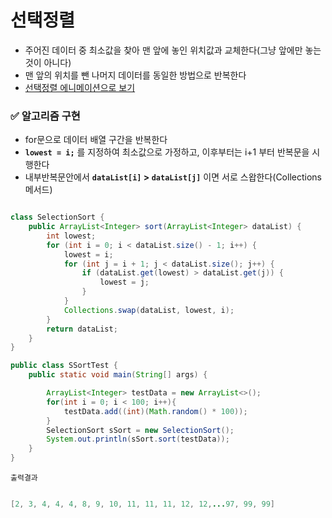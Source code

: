 # 선택정렬
- 주어진 데이터 중 최소값을 찾아 맨 앞에 놓인 위치값과 교체한다(그냥 앞에만 놓는것이 아니다)
- 맨 앞의 위치를 뺀 나머지 데이터를 동일한 방법으로 반복한다
- [선택정렬 에니메이션으로 보기](https://visualgo.net/en/sorting?slide=1)


### ✅ 알고리즘 구현
- for문으로 데이터 배열 구간을 반복한다
-  **`lowest = i;`** 를 지정하여 최소값으로 가정하고, 이후부터는 i+1 부터 반복문을 시행한다
-  내부반복문안에서 **`dataList[i]` > `dataList[j]`** 이면 서로 스왑한다(Collections 메서드) 
```java

class SelectionSort {
    public ArrayList<Integer> sort(ArrayList<Integer> dataList) {
        int lowest;
        for (int i = 0; i < dataList.size() - 1; i++) {
            lowest = i;
            for (int j = i + 1; j < dataList.size(); j++) {
                if (dataList.get(lowest) > dataList.get(j)) {
                    lowest = j;
                }
            }
            Collections.swap(dataList, lowest, i);
        }
        return dataList;
    }
}

public class SSortTest {
    public static void main(String[] args) {

        ArrayList<Integer> testData = new ArrayList<>();
        for(int i = 0; i < 100; i++){
            testData.add((int)(Math.random() * 100));
        }
        SelectionSort sSort = new SelectionSort();
        System.out.println(sSort.sort(testData));
    }
}

```

`출력결과`

```java

[2, 3, 4, 4, 4, 8, 9, 10, 11, 11, 11, 12, 12,...97, 99, 99]


```

